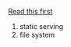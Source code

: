[Read this first](https://stackoverflow.com/questions/5823722/how-to-serve-an-image-using-nodejs/40899767#40899767)  
  
1. static serving  
2. file system  

